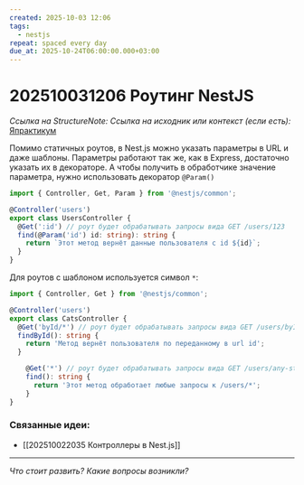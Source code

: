 ```yaml
---
created: 2025-10-03 12:06
tags:
  - nestjs
repeat: spaced every day
due_at: 2025-10-24T06:00:00.000+03:00
---
```

# 202510031206 Роутинг NestJS

*Ссылка на StructureNote:*
*Ссылка на исходник или контекст (если есть):* [Япрактикум](https://practicum.yandex.ru/learn/backend-nodejs/courses/a4214ab0-2146-4152-b90e-651bf4c7ca5e/sprints/564244/topics/1df920a3-5c6a-4fcd-884c-0f66136c2b56/lessons/c38ca5aa-94de-4791-ab42-75f56d3ae370/)

Помимо статичных роутов, в Nest.js можно указать параметры в URL и даже шаблоны. Параметры работают так же, как в Express, достаточно указать их в декораторе. А чтобы получить в обработчике значение параметра, нужно использовать декоратор `@Param()`

```ts
import { Controller, Get, Param } from '@nestjs/common';

@Controller('users')
export class UsersController {
  @Get(':id') // роут будет обрабатывать запросы вида GET /users/123
  find(@Param('id') id: string): string {
    return `Этот метод вернёт данные пользователя с id ${id}`;
  }
}
```

Для роутов с шаблоном используется символ `*`:

```ts
import { Controller, Get } from '@nestjs/common';

@Controller('users')
export class CatsController {
  @Get('byId/*') // роут будет обрабатывать запросы вида GET /users/byId/any-string
  findById(): string {
    return 'Метод вернёт пользователя по переданному в url id';
  }

    @Get('*') // роут будет обрабатывать запросы вида GET /users/any-string
    find(): string {
      return 'Этот метод обработает любые запросы к /users/*';
    }
}
```

### Связанные идеи:

* [[202510022035 Контроллеры в Nest.js]]

---

*Что стоит развить? Какие вопросы возникли?*
